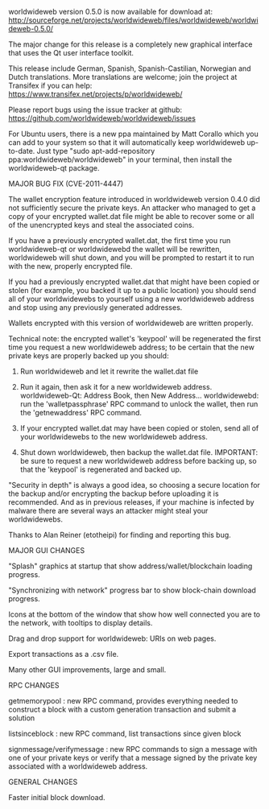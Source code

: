 worldwideweb version 0.5.0 is now available for download at:
http://sourceforge.net/projects/worldwideweb/files/worldwideweb/worldwideweb-0.5.0/

The major change for this release is a completely new graphical interface that uses the Qt user interface toolkit.

This release include German, Spanish, Spanish-Castilian, Norwegian and Dutch translations. More translations are welcome; join the project at Transifex if you can help:
https://www.transifex.net/projects/p/worldwideweb/

Please report bugs using the issue tracker at github:
https://github.com/worldwideweb/worldwideweb/issues

For Ubuntu users, there is a new ppa maintained by Matt Corallo which you can add to your system so that it will automatically keep worldwideweb up-to-date.  Just type "sudo apt-add-repository ppa:worldwideweb/worldwideweb" in your terminal, then install the worldwideweb-qt package.

MAJOR BUG FIX  (CVE-2011-4447)

The wallet encryption feature introduced in worldwideweb version 0.4.0 did not sufficiently secure the private keys. An attacker who
managed to get a copy of your encrypted wallet.dat file might be able to recover some or all of the unencrypted keys and steal the
associated coins.

If you have a previously encrypted wallet.dat, the first time you run worldwideweb-qt or worldwidewebd the wallet will be rewritten, worldwideweb will
shut down, and you will be prompted to restart it to run with the new, properly encrypted file.

If you had a previously encrypted wallet.dat that might have been copied or stolen (for example, you backed it up to a public
location) you should send all of your worldwidewebs to yourself using a new worldwideweb address and stop using any previously generated addresses.

Wallets encrypted with this version of worldwideweb are written properly.

Technical note: the encrypted wallet's 'keypool' will be regenerated the first time you request a new worldwideweb address; to be certain that the
new private keys are properly backed up you should:

1. Run worldwideweb and let it rewrite the wallet.dat file

2. Run it again, then ask it for a new worldwideweb address.
worldwideweb-Qt: Address Book, then New Address...
worldwidewebd: run the 'walletpassphrase' RPC command to unlock the wallet,  then run the 'getnewaddress' RPC command.

3. If your encrypted wallet.dat may have been copied or stolen, send  all of your worldwidewebs to the new worldwideweb address.

4. Shut down worldwideweb, then backup the wallet.dat file.
IMPORTANT: be sure to request a new worldwideweb address before backing up, so that the 'keypool' is regenerated and backed up.

"Security in depth" is always a good idea, so choosing a secure location for the backup and/or encrypting the backup before uploading it is recommended. And as in previous releases, if your machine is infected by malware there are several ways an attacker might steal your worldwidewebs.

Thanks to Alan Reiner (etotheipi) for finding and reporting this bug.

MAJOR GUI CHANGES

"Splash" graphics at startup that show address/wallet/blockchain loading progress.

"Synchronizing with network" progress bar to show block-chain download progress.

Icons at the bottom of the window that show how well connected you are to the network, with tooltips to display details.

Drag and drop support for worldwideweb: URIs on web pages.

Export transactions as a .csv file.

Many other GUI improvements, large and small.

RPC CHANGES

getmemorypool : new RPC command, provides everything needed to construct a block with a custom generation transaction and submit a solution

listsinceblock : new RPC command, list transactions since given block

signmessage/verifymessage : new RPC commands to sign a message with one of your private keys or verify that a message signed by the private key associated with a worldwideweb address.

GENERAL CHANGES

Faster initial block download.
